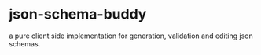 # json-schema-buddy
a pure client side implementation for generation, validation and editing json schemas.
